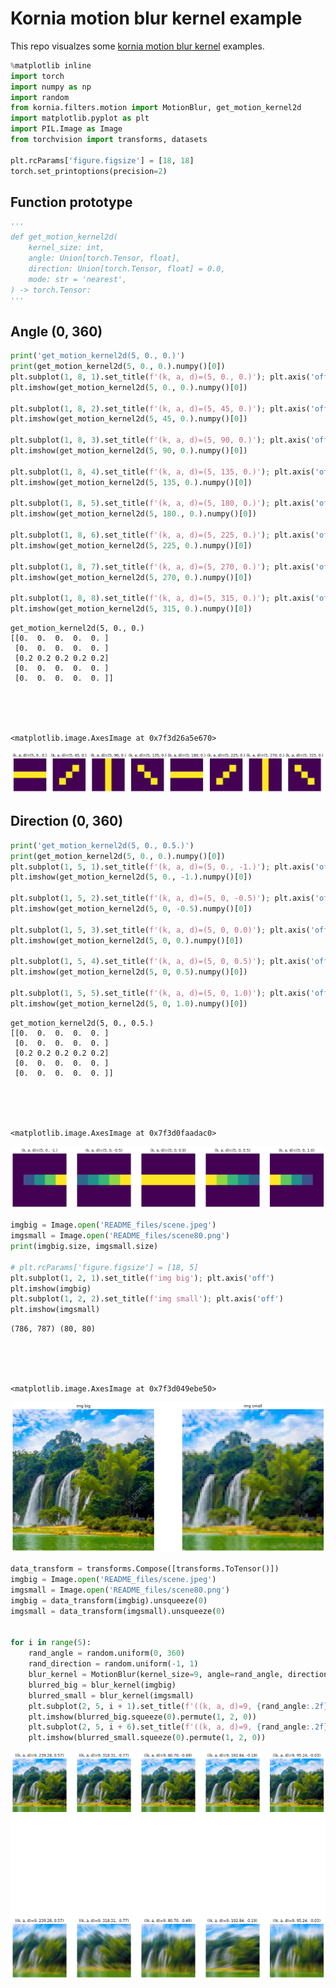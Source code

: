 # Kornia motion blur kernel example

This repo visualzes some [kornia motion blur kernel](https://kornia.readthedocs.io/en/latest/filters.html?highlight=MotionBlur#kornia.filters.MotionBlur) examples.

```python
%matplotlib inline
import torch
import numpy as np
import random
from kornia.filters.motion import MotionBlur, get_motion_kernel2d
import matplotlib.pyplot as plt
import PIL.Image as Image
from torchvision import transforms, datasets

plt.rcParams['figure.figsize'] = [18, 18]
torch.set_printoptions(precision=2)
```

## Function prototype

```python
'''
def get_motion_kernel2d(
    kernel_size: int,
    angle: Union[torch.Tensor, float],
    direction: Union[torch.Tensor, float] = 0.0,
    mode: str = 'nearest',
) -> torch.Tensor:
'''
```




## Angle (0, 360)


```python
print('get_motion_kernel2d(5, 0., 0.)')
print(get_motion_kernel2d(5, 0., 0.).numpy()[0])
plt.subplot(1, 8, 1).set_title(f'(k, a, d)=(5, 0., 0.)'); plt.axis('off')
plt.imshow(get_motion_kernel2d(5, 0., 0.).numpy()[0])

plt.subplot(1, 8, 2).set_title(f'(k, a, d)=(5, 45, 0.)'); plt.axis('off')
plt.imshow(get_motion_kernel2d(5, 45, 0.).numpy()[0])

plt.subplot(1, 8, 3).set_title(f'(k, a, d)=(5, 90, 0.)'); plt.axis('off')
plt.imshow(get_motion_kernel2d(5, 90, 0.).numpy()[0])

plt.subplot(1, 8, 4).set_title(f'(k, a, d)=(5, 135, 0.)'); plt.axis('off')
plt.imshow(get_motion_kernel2d(5, 135, 0.).numpy()[0])

plt.subplot(1, 8, 5).set_title(f'(k, a, d)=(5, 180, 0.)'); plt.axis('off')
plt.imshow(get_motion_kernel2d(5, 180., 0.).numpy()[0])

plt.subplot(1, 8, 6).set_title(f'(k, a, d)=(5, 225, 0.)'); plt.axis('off')
plt.imshow(get_motion_kernel2d(5, 225, 0.).numpy()[0])

plt.subplot(1, 8, 7).set_title(f'(k, a, d)=(5, 270, 0.)'); plt.axis('off')
plt.imshow(get_motion_kernel2d(5, 270, 0.).numpy()[0])

plt.subplot(1, 8, 8).set_title(f'(k, a, d)=(5, 315, 0.)'); plt.axis('off')
plt.imshow(get_motion_kernel2d(5, 315, 0.).numpy()[0])
```

    get_motion_kernel2d(5, 0., 0.)
    [[0.  0.  0.  0.  0. ]
     [0.  0.  0.  0.  0. ]
     [0.2 0.2 0.2 0.2 0.2]
     [0.  0.  0.  0.  0. ]
     [0.  0.  0.  0.  0. ]]





    <matplotlib.image.AxesImage at 0x7f3d26a5e670>




    
![png](README_files/README_4_2.png)
    


## Direction (0, 360)


```python
print('get_motion_kernel2d(5, 0., 0.5.)')
print(get_motion_kernel2d(5, 0., 0.).numpy()[0])
plt.subplot(1, 5, 1).set_title(f'(k, a, d)=(5, 0., -1.)'); plt.axis('off')
plt.imshow(get_motion_kernel2d(5, 0., -1.).numpy()[0])

plt.subplot(1, 5, 2).set_title(f'(k, a, d)=(5, 0, -0.5)'); plt.axis('off')
plt.imshow(get_motion_kernel2d(5, 0, -0.5).numpy()[0])

plt.subplot(1, 5, 3).set_title(f'(k, a, d)=(5, 0, 0.0)'); plt.axis('off')
plt.imshow(get_motion_kernel2d(5, 0, 0.).numpy()[0])

plt.subplot(1, 5, 4).set_title(f'(k, a, d)=(5, 0, 0.5)'); plt.axis('off')
plt.imshow(get_motion_kernel2d(5, 0, 0.5).numpy()[0])

plt.subplot(1, 5, 5).set_title(f'(k, a, d)=(5, 0, 1.0)'); plt.axis('off')
plt.imshow(get_motion_kernel2d(5, 0, 1.0).numpy()[0])
```

    get_motion_kernel2d(5, 0., 0.5.)
    [[0.  0.  0.  0.  0. ]
     [0.  0.  0.  0.  0. ]
     [0.2 0.2 0.2 0.2 0.2]
     [0.  0.  0.  0.  0. ]
     [0.  0.  0.  0.  0. ]]





    <matplotlib.image.AxesImage at 0x7f3d0faadac0>




    
![png](README_files/README_6_2.png)
    



```python
imgbig = Image.open('README_files/scene.jpeg')
imgsmall = Image.open('README_files/scene80.png')
print(imgbig.size, imgsmall.size)

# plt.rcParams['figure.figsize'] = [18, 5]
plt.subplot(1, 2, 1).set_title(f'img big'); plt.axis('off')
plt.imshow(imgbig)
plt.subplot(1, 2, 2).set_title(f'img small'); plt.axis('off')
plt.imshow(imgsmall)
```

    (786, 787) (80, 80)





    <matplotlib.image.AxesImage at 0x7f3d049ebe50>




    
![png](README_files/README_7_2.png)
    



```python
data_transform = transforms.Compose([transforms.ToTensor()])
imgbig = Image.open('README_files/scene.jpeg')
imgsmall = Image.open('README_files/scene80.png')
imgbig = data_transform(imgbig).unsqueeze(0)
imgsmall = data_transform(imgsmall).unsqueeze(0)


for i in range(5):
    rand_angle = random.uniform(0, 360)
    rand_direction = random.uniform(-1, 1)
    blur_kernel = MotionBlur(kernel_size=9, angle=rand_angle, direction=rand_direction, border_type='replicate')
    blurred_big = blur_kernel(imgbig)
    blurred_small = blur_kernel(imgsmall)
    plt.subplot(2, 5, i + 1).set_title(f'((k, a, d)=9, {rand_angle:.2f}, {rand_direction:.2f})'); plt.axis('off')
    plt.imshow(blurred_big.squeeze(0).permute(1, 2, 0))
    plt.subplot(2, 5, i + 6).set_title(f'((k, a, d)=9, {rand_angle:.2f}, {rand_direction:.2f})'); plt.axis('off')
    plt.imshow(blurred_small.squeeze(0).permute(1, 2, 0))
```


    
![png](README_files/README_8_0.png)
    
